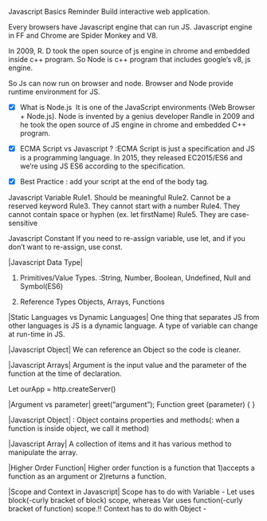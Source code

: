 Javascript Basics Reminder
Build interactive web application.

Every browsers have Javascript engine that can run JS. Javascript engine in FF and Chrome are Spider Monkey and V8.  

In 2009, R. D took the open source of js engine in chrome and embedded inside c++ program. So Node is c++ program that includes google’s v8, js engine.

So Js can now run on browser and node. Browser and Node provide runtime environment for JS.

- [x] What is Node.js  It is one of the JavaScript environments (Web Browser + Node.js). Node is invented by a genius developer Randle in 2009 and he took the open source of JS engine in chrome and embedded C++ program.

- [x] ECMA Script vs Javascript ?
:ECMA Script is just a specification and JS is a programming language.
In 2015, they released EC2015/ES6 and we’re using JS ES6 according to the specification.

- [x] Best Practice : add your script at the end of the body tag.

Javascript Variable
Rule1. Should be meaningful
Rule2. Cannot be a reserved keyword
Rule3. They cannot start with a number
Rule4. They cannot contain space or hyphen (ex. let firstName)
Rule5. They are case-sensitive
 
Javascript Constant
If you need to re-assign variable, use let, and if you don’t want to re-assign, use const.


|Javascript Data Type|
1. Primitives/Value Types.
:String, Number, Boolean, Undefined, Null and Symbol(ES6)

2. Reference Types
Objects, Arrays, Functions

|Static Languages vs Dynamic Languages|
One thing that separates JS from other languages is JS is a dynamic language. A type of variable can change at run-time in JS.

|Javascript Object|
We can reference an Object so the code is cleaner.

|Javascript Arrays|
Argument is the input value and the parameter of the function at the time of declaration.


Let ourApp = http.createServer()

|Argument vs parameter|
greet(“argument”);
Function greet (parameter) { }

|Javascript Object|
: Object contains properties and methods(: when a function is inside object, we call it method)


|Javascript Array|
A collection of items and it has various method to manipulate the array.


|Higher Order Function|
Higher order function is a function that 1)accepts a function as an argument or 2)returns a function.


|Scope and Context in Javascript|
Scope has to do with Variable - Let uses block(-curly bracket of block) scope, whereas Var uses function(-curly bracket of function) scope.!!
Context has to do with Object - 











